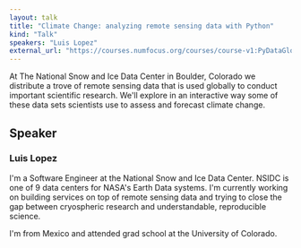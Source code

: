 ```yaml
---
layout: talk
title: "Climate Change: analyzing remote sensing data with Python"
kind: "Talk"
speakers: "Luis Lopez"
external_url: "https://courses.numfocus.org/courses/course-v1:PyDataGlobal+PDG20-talks+2020/jump_to/block-v1:PyDataGlobal+PDG20-talks+2020+type@vertical+block@91c79331325f4a489c2906c10ce1d8c7"
---
```


At The National Snow and Ice Data Center in Boulder, Colorado we distribute a trove of remote sensing data that is used globally to conduct important scientific research. We'll explore in an interactive way some of these data sets scientists use to assess and forecast climate change.

## Speaker

### Luis Lopez

I'm a Software Engineer at the National Snow and Ice Data Center. NSIDC is one of 9 data centers for NASA's Earth Data systems. I'm currently working on building services on top of remote sensing data and trying to close the gap between cryospheric research and understandable, reproducible science.

I'm from Mexico and attended grad school at the University of Colorado.
